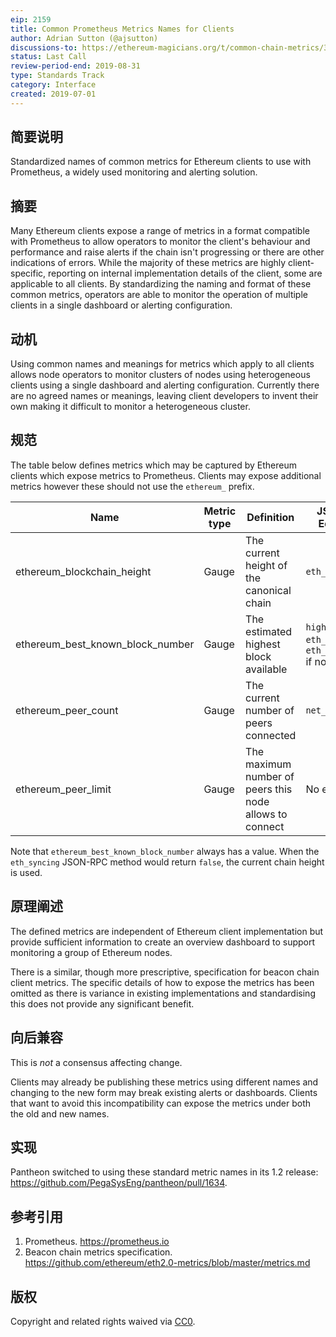 ```yaml
---
eip: 2159
title: Common Prometheus Metrics Names for Clients
author: Adrian Sutton (@ajsutton)
discussions-to: https://ethereum-magicians.org/t/common-chain-metrics/3415
status: Last Call
review-period-end: 2019-08-31
type: Standards Track
category: Interface
created: 2019-07-01
---
```


<!--You can leave these HTML comments in your merged EIP and delete the visible duplicate text guides, they will not appear and may be helpful to refer to if you edit it again. This is the suggested template for new EIPs. Note that an EIP number will be assigned by an editor. When opening a pull request to submit your EIP, please use an abbreviated title in the filename, `eip-draft_title_abbrev.md`. The title should be 44 characters or less.-->

## 简要说明
<!--"If you can't explain it simply, you don't understand it well enough." Provide a simplified and layman-accessible explanation of the EIP.-->
Standardized names of common metrics for Ethereum clients to use with Prometheus, a widely used monitoring and alerting solution.

## 摘要
<!--A short (~200 word) description of the technical issue being addressed.-->
Many Ethereum clients expose a range of metrics in a format compatible with Prometheus to allow operators to monitor the client's behaviour and performance and raise alerts if the chain isn't progressing or there are other indications of errors.
While the majority of these metrics are highly client-specific, reporting on internal implementation details of the client, some are applicable to all clients.
By standardizing the naming and format of these common metrics, operators are able to monitor the operation of multiple clients in a single dashboard or alerting configuration. 

## 动机
<!--The motivation is critical for EIPs that want to change the Ethereum protocol. It should clearly explain why the existing protocol specification is inadequate to address the problem that the EIP solves. EIP submissions without sufficient motivation may be rejected outright.-->
Using common names and meanings for metrics which apply to all clients allows node operators to monitor clusters of nodes using heterogeneous clients using a single dashboard and alerting configuration.
Currently there are no agreed names or meanings, leaving client developers to invent their own making it difficult to monitor a heterogeneous cluster. 

## 规范
<!--The technical specification should describe the syntax and semantics of any new feature. The specification should be detailed enough to allow competing, interoperable implementations for any of the current Ethereum platforms (go-ethereum, parity, cpp-ethereum, ethereumj, ethereumjs, and [others](https://github.com/ethereum/wiki/wiki/Clients)).-->
The table below defines metrics which may be captured by Ethereum clients which expose metrics to Prometheus. Clients may expose additional metrics however these should not use the `ethereum_` prefix.

| Name                             | Metric type | Definition                                                        | JSON-RPC Equivalent                                                 |
|----------------------------------|-------------|-------------------------------------------------------------------|---------------------------------------------------------------------|
| ethereum_blockchain_height       | Gauge       | The current height of the canonical chain                         | `eth_blockNumber`                                                   |
| ethereum_best_known_block_number | Gauge       | The estimated highest block available                             | `highestBlock` of `eth_syncing` or `eth_blockNumber` if not syncing | 
| ethereum_peer_count              | Gauge       | The current number of peers connected                             | `net_peerCount`                                                     |
| ethereum_peer_limit              | Gauge       | The maximum number of peers this node allows to connect           | No equivalent                                                       |

Note that `ethereum_best_known_block_number` always has a value. When the `eth_syncing` JSON-RPC method would return `false`, the current chain height is used.

## 原理阐述
<!--The rationale fleshes out the specification by describing what motivated the design and why particular design decisions were made. It should describe alternate designs that were considered and related work, e.g. how the feature is supported in other languages. The rationale may also provide evidence of consensus within the community, and should discuss important objections or concerns raised during discussion.-->
The defined metrics are independent of Ethereum client implementation but provide sufficient information to create an overview dashboard to support monitoring a group of Ethereum nodes.

There is a similar, though more prescriptive, specification for beacon chain client metrics.
The specific details of how to expose the metrics has been omitted as there is variance in existing implementations and standardising this does not provide any significant benefit.

## 向后兼容
<!--All EIPs that introduce backwards incompatibilities must include a section describing these incompatibilities and their severity. The EIP must explain how the author proposes to deal with these incompatibilities. EIP submissions without a sufficient backwards compatibility treatise may be rejected outright.-->
This is *not* a consensus affecting change.

Clients may already be publishing these metrics using different names and changing to the new form may break existing alerts or dashboards. Clients that want to avoid this incompatibility can expose the metrics under both the old and new names.


## 实现
<!--The implementations must be completed before any EIP is given status "Final", but it need not be completed before the EIP is accepted. While there is merit to the approach of reaching consensus on the specification and rationale before writing code, the principle of "rough consensus and running code" is still useful when it comes to resolving many discussions of API details.-->
Pantheon switched to using these standard metric names in its 1.2 release: https://github.com/PegaSysEng/pantheon/pull/1634.

## 参考引用

 1. Prometheus. https://prometheus.io
 2. Beacon chain metrics specification. https://github.com/ethereum/eth2.0-metrics/blob/master/metrics.md

## 版权
Copyright and related rights waived via [CC0](https://creativecommons.org/publicdomain/zero/1.0/).
